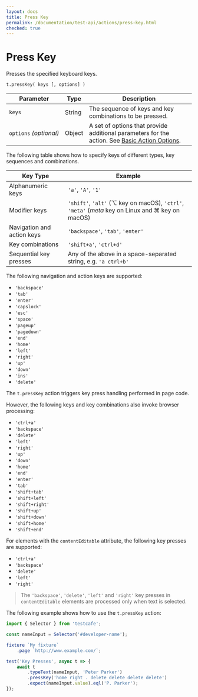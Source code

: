 ```yaml
---
layout: docs
title: Press Key
permalink: /documentation/test-api/actions/press-key.html
checked: true
---
```

# Press Key

Presses the specified keyboard keys.

```text
t.pressKey( keys [, options] )
```

Parameter | Type   | Description
--------- | ------ | --------------------------------------------------------
`keys`    | String | The sequence of keys and key combinations to be pressed.
`options`&#160;*(optional)*  | Object | A set of options that provide additional parameters for the action. See [Basic Action Options](action-options.md#basic-action-options).

The following table shows how to specify keys of different types, key sequences and combinations.

Key Type                   | Example
-------------------------- | ------
Alphanumeric keys          | `'a'`, `'A'`, `'1'`
Modifier keys              | `'shift'`, `'alt'` (⌥ key on macOS), `'ctrl'`, `'meta'` (*meta* key on Linux and ⌘ key on macOS)
Navigation and action keys | `'backspace'`, `'tab'`, `'enter'`
Key combinations           | `'shift+a'`, `'ctrl+d'`
Sequential key presses     | Any of the above in a space-separated string, e.g. `'a ctrl+b'`

The following navigation and action keys are supported:

* `'backspace'`
* `'tab'`
* `'enter'`
* `'capslock'`
* `'esc'`
* `'space'`
* `'pageup'`
* `'pagedown'`
* `'end'`
* `'home'`
* `'left'`
* `'right'`
* `'up'`
* `'down'`
* `'ins'`
* `'delete'`

The `t.pressKey` action triggers key press handling performed in page code.

However, the following keys and key combinations also invoke browser processing:

* `'ctrl+a'`
* `'backspace'`
* `'delete'`
* `'left'`
* `'right'`
* `'up'`
* `'down'`
* `'home'`
* `'end'`
* `'enter'`
* `'tab'`
* `'shift+tab'`
* `'shift+left'`
* `'shift+right'`
* `'shift+up'`
* `'shift+down'`
* `'shift+home'`
* `'shift+end'`

For elements with the `contentEditable` attribute, the following key presses are supported:

* `'ctrl+a'`
* `'backspace'`
* `'delete'`
* `'left'`
* `'right'`

> The `'backspace'`, `'delete'`, `'left'` and `'right'` key presses in `contentEditable` elements are processed only when text is selected.

The following example shows how to use the `t.pressKey` action:

```js
import { Selector } from 'testcafe';

const nameInput = Selector('#developer-name');

fixture `My fixture`
    .page `http://www.example.com/`;

test('Key Presses', async t => {
    await t
        .typeText(nameInput, 'Peter Parker')
        .pressKey('home right . delete delete delete delete')
        .expect(nameInput.value).eql('P. Parker');
});
```
